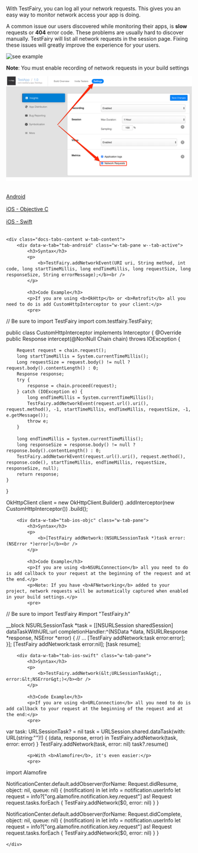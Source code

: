 With TestFairy, you can log all your network requests. This gives you an easy way to monitor network access your app is doing.

A common issue our users discovered while monitoring their apps, is **slow** requests or **404** error code. These problems are usually hard to discover manually. TestFairy will list all network requests in the session page. Fixing these issues will greatly improve the experience for your users.

![see example](https://raw.githubusercontent.com/testfairy/docs/master/img/app/logHttp.png)

**Note**: You must enable recording of network requests in your build settings

![see example](/img/enable_network_recording.png)

<div data-duration-in="300" data-duration-out="100" class="docs-tabs w-tabs">
	<div class="docs-tabs-menu w-tab-menu" style="flex-wrap: wrap;">
		<a data-w-tab="tab-android" class="docs-tab w-inline-block w-tab-link w--current" style="margin: 2px;" href="#android">
			<div>Android</div>
		</a>
		<a data-w-tab="tab-ios-objc" class="docs-tab w-inline-block w-tab-link" style="margin: 2px;" href="#ios-objc">
			<div>iOS - Objective C</div>
		</a>
		<a data-w-tab="tab-ios-swift" class="docs-tab w-inline-block w-tab-link" style="margin: 2px;" href="#ios-swift">
			<div>iOS - Swift</div>
		</a>
	</div>

	<div class="docs-tabs-content w-tab-content">
		<div data-w-tab="tab-android" class="w-tab-pane w--tab-active">
			<h3>Syntax</h3>
			<p>
				<b>TestFairy.addNetworkEvent(URI uri, String method, int code, long startTimeMillis, long endTimeMillis, long requestSize, long responseSize, String errorMessage);</b><br />
			</p>

			<h3>Code Example</h3>
			<p>If you are using <b>OkHttp</b> or <b>Retrofit</b> all you need to do is add CustomHttpInterceptor to your client:</p>
			<pre>
// Be sure to import TestFairy
import com.testfairy.TestFairy;

public class CustomHttpInterceptor implements Interceptor {
	@Override
	public Response intercept(@NonNull Chain chain) throws IOException {

		Request request = chain.request();
		long startTimeMillis = System.currentTimeMillis();
		Long requestSize = request.body() != null ? request.body().contentLength() : 0;
		Response response;
		try {
			response = chain.proceed(request);
		} catch (IOException e) {
			long endTimeMillis = System.currentTimeMillis();
			TestFairy.addNetworkEvent(request.url().uri(), request.method(), -1, startTimeMillis, endTimeMillis, requestSize, -1, e.getMessage());
			throw e;
		}

		long endTimeMillis = System.currentTimeMillis();
		long responseSize = response.body() != null ? response.body().contentLength() : 0;
		TestFairy.addNetworkEvent(request.url().uri(), request.method(), response.code(), startTimeMillis, endTimeMillis, requestSize, responseSize, null);
		return response;
	}
}


OkHttpClient client = new OkHttpClient.Builder()
	.addInterceptor(new CustomHttpInterceptor())
	.build();
			</pre>
		</div>

		<div data-w-tab="tab-ios-objc" class="w-tab-pane">
			<h3>Syntax</h3>
			<p>
				<b>[TestFairy addNetwork:(NSURLSessionTask *)task error:(NSError *)error]</b><br />
			</p>

			<h3>Code Example</h3>
			<p>If you are using <b>NSURLConnection</b> all you need to do is add callback to your request at the beginning of the request and at the end.</p>
			<p>Note: If you have <b>AFNetworking</b> added to your project, network requests will be automatically captured when enabled in your build settings.</p>
			<pre>
// Be sure to import TestFairy
#import "TestFairy.h"

__block NSURLSessionTask *task = [[NSURLSession sharedSession] dataTaskWithURL:url completionHandler:^(NSData *data, NSURLResponse *response, NSError *error) {
	// ...
	[TestFairy addNetwork:task error:error];
}];
[TestFairy addNetwork:task error:nil];
[task resume];
			</pre>
		</div>

		<div data-w-tab="tab-ios-swift" class="w-tab-pane">
			<h3>Syntax</h3>
			<p>
				<b>TestFairy.addNetwork(&lt;URLSessionTask&gt;, error:&lt;NSError&gt;)</b><br />
			</p>

			<h3>Code Example</h3>
			<p>If you are using <b>URLConnection</b> all you need to do is add callback to your request at the beginning of the request and at the end:</p>
			<pre>
var task: URLSessionTask? = nil
task = URLSession.shared.dataTask(with: URL(string:"")!) { (data, response, error) in
	TestFairy.addNetwork(task, error: error)
}
TestFairy.addNetwork(task, error: nil)
task?.resume()
			</pre>

			<p>With <b>Alamofire</b>, it's even easier:</p>
			<pre>
import Alamofire

NotificationCenter.default.addObserver(forName: Request.didResume, object: nil, queue: nil) { (notification) in
	let info = notification.userInfo
	let request = info?["org.alamofire.notification.key.request"] as! Request
	request.tasks.forEach { TestFairy.addNetwork($0, error: nil) }
}

NotificationCenter.default.addObserver(forName: Request.didComplete, object: nil, queue: nil) { (notification) in
	let info = notification.userInfo
	let request = info?["org.alamofire.notification.key.request"] as! Request
	request.tasks.forEach { TestFairy.addNetwork($0, error: nil) }
}
</pre>
		</div>


	</div>
</div>
